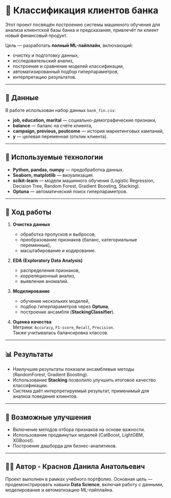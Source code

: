 # 🏦 Классификация клиентов банка

Этот проект посвящён построению системы машинного обучения для анализа клиентской базы банка и предсказания, привлечёт ли клиент новый финансовый продукт.  

Цель — разработать **полный ML-пайплайн**, включающий:
- очистку и подготовку данных,
- исследовательский анализ,
- построение и сравнение моделей классификации,
- автоматизированный подбор гиперпараметров,
- интерпретацию результатов.

---

## 📂 Данные
В работе использован набор данных `bank_fin.csv`:
- **job, education, marital** — социально-демографические признаки,
- **balance** — баланс на счёте клиента,
- **campaign, previous, poutcome** — история маркетинговых кампаний,
- **y** — целевая переменная (отклик клиента).

---

## 🔧 Используемые технологии
- **Python, pandas, numpy** — предобработка данных.  
- **Seaborn, matplotlib** — визуализация.  
- **scikit-learn** — модели машинного обучения (Logistic Regression, Decision Tree, Random Forest, Gradient Boosting, Stacking).  
- **Optuna** — автоматический поиск гиперпараметров.  

---

## 🚀 Ход работы
1. **Очистка данных**  
   - обработка пропусков и выбросов,  
   - преобразование признаков (баланс, категориальные переменные),  
   - масштабирование и кодирование.  

2. **EDA (Exploratory Data Analysis)**  
   - распределения признаков,  
   - корреляционный анализ,  
   - выявление аномалий.  

3. **Моделирование**  
   - обучение нескольких моделей,  
   - подбор гиперпараметров через **Optuna**,  
   - построение ансамбля (**StackingClassifier**).  

4. **Оценка качества**  
   Метрики: `Accuracy`, `F1-score`, `Recall`, `Precision`.  
   Также учитывалась балансировка классов.  

---

## 📊 Результаты
- Наилучшие результаты показали ансамблевые методы (RandomForest, Gradient Boosting).  
- Использование **Stacking** позволило улучшить итоговое качество классификации.  
- Система даёт интерпретируемый результат, применимый для анализа поведения клиентов.  

---

## 🔮 Возможные улучшения
- Включение методов отбора признаков на основе важности.  
- Использование продвинутых моделей (CatBoost, LightGBM, XGBoost).  
- Построение дашборда для бизнес-аналитиков.  

---

## 🧑‍💻 Автор - Краснов Данила Анатольевич
Проект выполнен в рамках учебного портфолио. Основная цель — продемонстрировать навыки **Data Science**, включая работу с данными, моделирование и автоматизацию ML-пайплайна.
